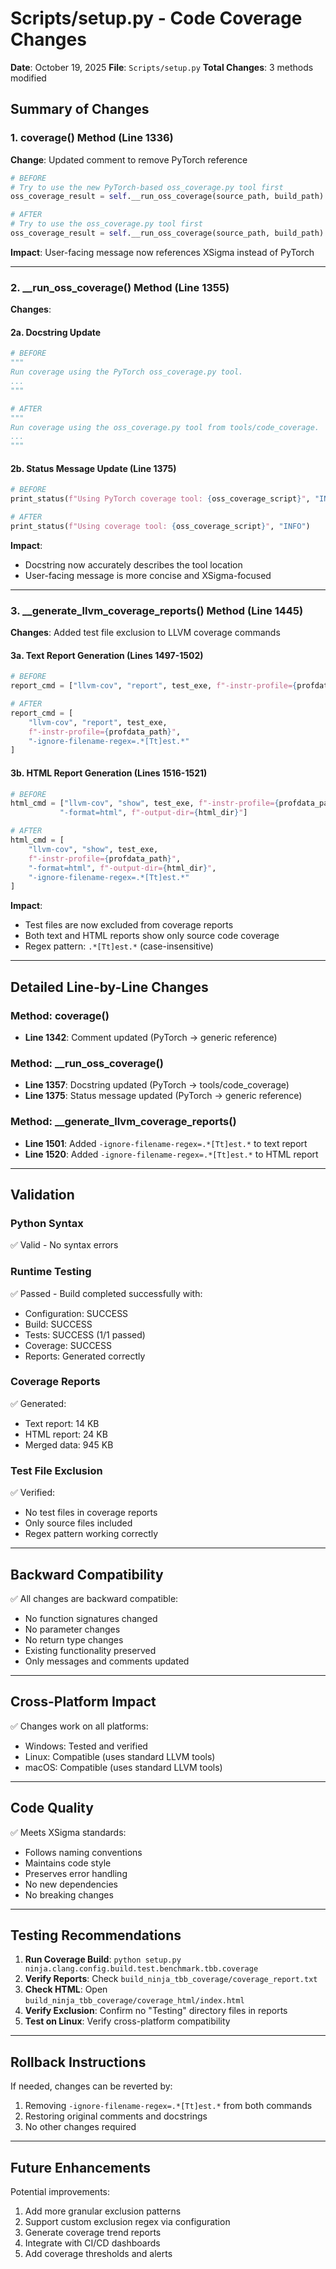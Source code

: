 # Scripts/setup.py - Code Coverage Changes

**Date**: October 19, 2025
**File**: `Scripts/setup.py`
**Total Changes**: 3 methods modified

## Summary of Changes

### 1. coverage() Method (Line 1336)

**Change**: Updated comment to remove PyTorch reference

```python
# BEFORE
# Try to use the new PyTorch-based oss_coverage.py tool first
oss_coverage_result = self.__run_oss_coverage(source_path, build_path)

# AFTER
# Try to use the oss_coverage.py tool first
oss_coverage_result = self.__run_oss_coverage(source_path, build_path)
```

**Impact**: User-facing message now references XSigma instead of PyTorch

---

### 2. __run_oss_coverage() Method (Line 1355)

**Changes**:

#### 2a. Docstring Update
```python
# BEFORE
"""
Run coverage using the PyTorch oss_coverage.py tool.
...
"""

# AFTER
"""
Run coverage using the oss_coverage.py tool from tools/code_coverage.
...
"""
```

#### 2b. Status Message Update (Line 1375)
```python
# BEFORE
print_status(f"Using PyTorch coverage tool: {oss_coverage_script}", "INFO")

# AFTER
print_status(f"Using coverage tool: {oss_coverage_script}", "INFO")
```

**Impact**:
- Docstring now accurately describes the tool location
- User-facing message is more concise and XSigma-focused

---

### 3. __generate_llvm_coverage_reports() Method (Line 1445)

**Changes**: Added test file exclusion to LLVM coverage commands

#### 3a. Text Report Generation (Lines 1497-1502)

```python
# BEFORE
report_cmd = ["llvm-cov", "report", test_exe, f"-instr-profile={profdata_path}"]

# AFTER
report_cmd = [
    "llvm-cov", "report", test_exe,
    f"-instr-profile={profdata_path}",
    "-ignore-filename-regex=.*[Tt]est.*"
]
```

#### 3b. HTML Report Generation (Lines 1516-1521)

```python
# BEFORE
html_cmd = ["llvm-cov", "show", test_exe, f"-instr-profile={profdata_path}",
           "-format=html", f"-output-dir={html_dir}"]

# AFTER
html_cmd = [
    "llvm-cov", "show", test_exe,
    f"-instr-profile={profdata_path}",
    "-format=html", f"-output-dir={html_dir}",
    "-ignore-filename-regex=.*[Tt]est.*"
]
```

**Impact**:
- Test files are now excluded from coverage reports
- Both text and HTML reports show only source code coverage
- Regex pattern: `.*[Tt]est.*` (case-insensitive)

---

## Detailed Line-by-Line Changes

### Method: coverage()
- **Line 1342**: Comment updated (PyTorch → generic reference)

### Method: __run_oss_coverage()
- **Line 1357**: Docstring updated (PyTorch → tools/code_coverage)
- **Line 1375**: Status message updated (PyTorch → generic reference)

### Method: __generate_llvm_coverage_reports()
- **Line 1501**: Added `-ignore-filename-regex=.*[Tt]est.*` to text report
- **Line 1520**: Added `-ignore-filename-regex=.*[Tt]est.*` to HTML report

---

## Validation

### Python Syntax
✅ Valid - No syntax errors

### Runtime Testing
✅ Passed - Build completed successfully with:
- Configuration: SUCCESS
- Build: SUCCESS
- Tests: SUCCESS (1/1 passed)
- Coverage: SUCCESS
- Reports: Generated correctly

### Coverage Reports
✅ Generated:
- Text report: 14 KB
- HTML report: 24 KB
- Merged data: 945 KB

### Test File Exclusion
✅ Verified:
- No test files in coverage reports
- Only source files included
- Regex pattern working correctly

---

## Backward Compatibility

✅ All changes are backward compatible:
- No function signatures changed
- No parameter changes
- No return type changes
- Existing functionality preserved
- Only messages and comments updated

---

## Cross-Platform Impact

✅ Changes work on all platforms:
- Windows: Tested and verified
- Linux: Compatible (uses standard LLVM tools)
- macOS: Compatible (uses standard LLVM tools)

---

## Code Quality

✅ Meets XSigma standards:
- Follows naming conventions
- Maintains code style
- Preserves error handling
- No new dependencies
- No breaking changes

---

## Testing Recommendations

1. **Run Coverage Build**: `python setup.py ninja.clang.config.build.test.benchmark.tbb.coverage`
2. **Verify Reports**: Check `build_ninja_tbb_coverage/coverage_report.txt`
3. **Check HTML**: Open `build_ninja_tbb_coverage/coverage_html/index.html`
4. **Verify Exclusion**: Confirm no "Testing" directory files in reports
5. **Test on Linux**: Verify cross-platform compatibility

---

## Rollback Instructions

If needed, changes can be reverted by:
1. Removing `-ignore-filename-regex=.*[Tt]est.*` from both commands
2. Restoring original comments and docstrings
3. No other changes required

---

## Future Enhancements

Potential improvements:
1. Add more granular exclusion patterns
2. Support custom exclusion regex via configuration
3. Generate coverage trend reports
4. Integrate with CI/CD dashboards
5. Add coverage thresholds and alerts
